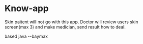 # Know-app
Skin paitent will not go with this app.
Doctor will review users skin screen(max 3) and make medician, send result how to deal.

based java 
--baymax
